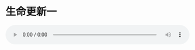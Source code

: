 # 生命更新一

<audio style="width: 100%;" preload="false" controls controlslist="nodownload"><source src="//file.simai.life/audio/mp3/old/18895.mp3" type="audio/mpeg">Your browser does not support the audio element.</audio>


